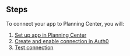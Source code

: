 ## Steps

To connect your app to Planning Center, you will:

1. [Set up app in Planning Center](#set-up-app-in-planning-center)
2. [Create and enable connection in Auth0](#create-and-enable-connection-in-auth0)
3. [Test connection](#test-connection)
